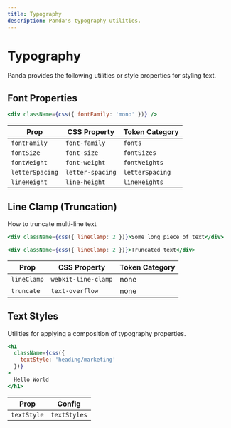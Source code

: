 ```yaml
---
title: Typography
description: Panda's typography utilities.
---
```


# Typography

Panda provides the following utilities or style properties for styling text.

## Font Properties

```jsx
<div className={css({ fontFamily: 'mono' })} />
```

| Prop            | CSS Property     | Token Category  |
| --------------- | ---------------- | --------------- |
| `fontFamily`    | `font-family`    | `fonts`         |
| `fontSize`      | `font-size`      | `fontSizes`     |
| `fontWeight`    | `font-weight`    | `fontWeights`   |
| `letterSpacing` | `letter-spacing` | `letterSpacing` |
| `lineHeight`    | `line-height`    | `lineHeights`   |

## Line Clamp (Truncation)

How to truncate multi-line text

```jsx
<div className={css({ lineClamp: 2 })}>Some long piece of text</div>

<div className={css({ lineClamp: 2 })}>Truncated text</div>
```

| Prop        | CSS Property        | Token Category |
| ----------- | ------------------- | -------------- |
| `lineClamp` | `webkit-line-clamp` | none           |
| `truncate`  | `text-overflow`     | none           |

## Text Styles

Utilities for applying a composition of typography properties.

```jsx
<h1
  className={css({
    textStyle: 'heading/marketing'
  })}
>
  Hello World
</h1>
```

| Prop        | Config       |
| ----------- | ------------ |
| `textStyle` | `textStyles` |
